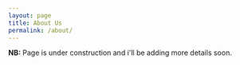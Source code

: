 ```yaml
---
layout: page
title: About Us
permalink: /about/
---
```



<strong>NB:</strong> Page is under construction and i'll be adding more details soon.